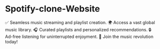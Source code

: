 # Spotify-clone-Website
✅ Seamless music streaming and playlist creation. 🌍 Access a vast global music library. 🎧 Curated playlists and personalized recommendations. 🔒 Ad-free listening for uninterrupted enjoyment. 🌟 Join the music revolution today!
